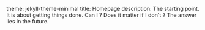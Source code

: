 theme: jekyll-theme-minimal
title: Homepage
description: The starting point. It is about getting things done. Can I ? Does it matter if I don't ? The answer lies in the future.
